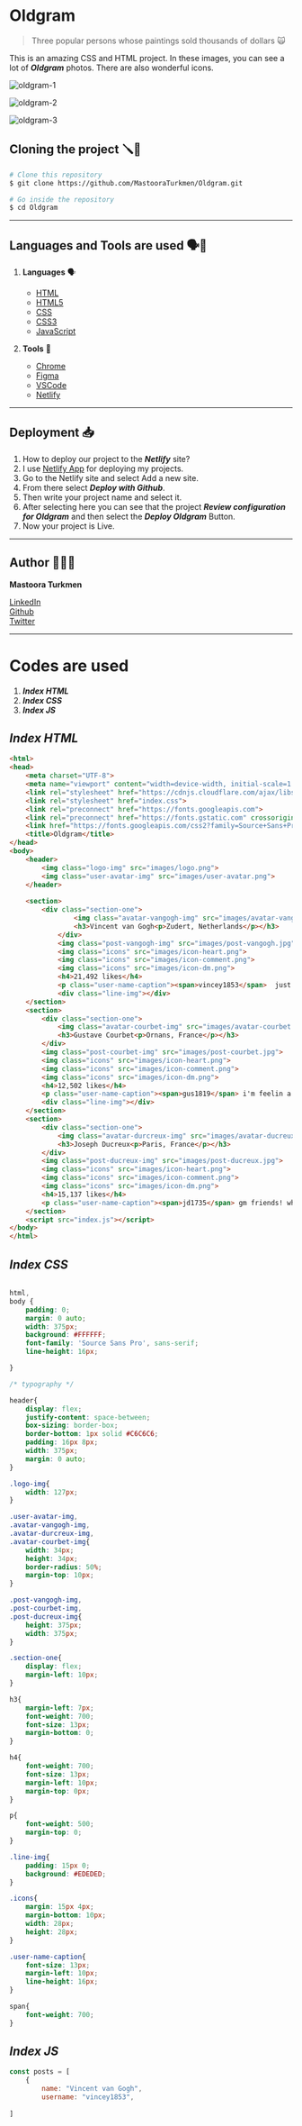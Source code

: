 # Oldgram

> Three popular persons whose paintings sold thousands of dollars 🙀


This is an amazing CSS and HTML project. In these images, you can see a lot of **_Oldgram_** photos.
There are also wonderful icons.

![oldgram-1](https://github.com/MastooraTurkmen/Oldgram/assets/132576850/e0b0f0a4-aed3-4137-b8d0-35a711b73a2d)

![oldgram-2](https://github.com/MastooraTurkmen/Oldgram/assets/132576850/8965c339-a6ec-444a-921e-f50f2c90cf6f)

![oldgram-3](https://github.com/MastooraTurkmen/Oldgram/assets/132576850/227c4a81-3bf0-4e12-852c-9cc33a253706)


## Cloning the project 🪛🔨

```bash
# Clone this repository
$ git clone https://github.com/MastooraTurkmen/Oldgram.git

# Go inside the repository 
$ cd Oldgram
```

-----

## Languages and Tools are used 🗣️🔧

1. **Languages** 🗣️

    + [HTML](https://github.com/topics/html)
    + [HTML5](https://github.com/topics/html5)
    + [CSS](https://github.com/topics/css)
    + [CSS3](https://github.com/topics/css3)
    + [JavaScript](https://github.com/topics/javascript)

2. **Tools** 🔧

    + [Chrome](https://github.com/topics/chrome)
    + [Figma](https://github.com/topics/figma)
    + [VSCode](https://github.com/topics/vscode)
    + [Netlify](https://github.com/topics/netlify)


------


## Deployment 📥

1. How to deploy our project to the ***Netlify*** site?
2. I use [Netlify App](https://app.netlify.com/) for deploying my projects.
3. Go to the Netlify site and select Add a new site.
4. From there select **_Deploy with Github_**.
5. Then write your project name and select it.
6. After selecting here you can see that the project **_Review configuration for Oldgram_** and then select the **_Deploy Oldgram_** Button.
7. Now your project is Live.



------


## Author 👩🏻‍💻

**Mastoora Turkmen**

[LinkedIn](https://www.linkedin.com/in/mastoora-turkmen/) 
<br>
[Github](https://github.com/MastooraTurkmen/) 
<br>
[Twitter](https://twitter.com/MastooraJ22)


------


# Codes are used 

1. ***Index HTML***
2. ***Index CSS***
3. ***Index JS***


## ***Index HTML***

```html
<html>
<head>
    <meta charset="UTF-8">
    <meta name="viewport" content="width=device-width, initial-scale=1.0">
    <link rel="stylesheet" href="https://cdnjs.cloudflare.com/ajax/libs/normalize/8.0.1/normalize.css">
    <link rel="stylesheet" href="index.css">
    <link rel="preconnect" href="https://fonts.googleapis.com">
    <link rel="preconnect" href="https://fonts.gstatic.com" crossorigin>
    <link href="https://fonts.googleapis.com/css2?family=Source+Sans+Pro:wght@300;900&display=swap" rel="stylesheet">
    <title>Oldgram</title>
</head>
<body>      
    <header>
        <img class="logo-img" src="images/logo.png">
        <img class="user-avatar-img" src="images/user-avatar.png">
    </header>
    
    <section>
        <div class="section-one">
                <img class="avatar-vangogh-img" src="images/avatar-vangogh.jpg">
                <h3>Vincent van Gogh<p>Zudert, Netherlands</p></h3>
            </div>
            <img class="post-vangogh-img" src="images/post-vangogh.jpg">
            <img class="icons" src="images/icon-heart.png">
            <img class="icons" src="images/icon-comment.png">
            <img class="icons" src="images/icon-dm.png">
            <h4>21,492 likes</h4>
            <p class="user-name-caption"><span>vincey1853</span>  just took a few mushrooms lol</p>
            <div class="line-img"></div>
    </section>
    <section>
        <div class="section-one">
            <img class="avatar-courbet-img" src="images/avatar-courbet.jpg">
            <h3>Gustave Courbet<p>Ornans, France</p></h3>
        </div>
        <img class="post-courbet-img" src="images/post-courbet.jpg">
        <img class="icons" src="images/icon-heart.png">
        <img class="icons" src="images/icon-comment.png">
        <img class="icons" src="images/icon-dm.png">
        <h4>12,502 likes</h4>
        <p class="user-name-caption"><span>gus1819</span> i'm feelin a bit stressed tbh</p>
        <div class="line-img"></div>
    </section>
    <section>
        <div class="section-one">
            <img class="avatar-durcreux-img" src="images/avatar-ducreux.jpg">
            <h3>Joseph Ducreux<p>Paris, France</p></h3>
        </div>
        <img class="post-ducreux-img" src="images/post-ducreux.jpg">
        <img class="icons" src="images/icon-heart.png">
        <img class="icons" src="images/icon-comment.png">
        <img class="icons" src="images/icon-dm.png">
        <h4>15,137 likes</h4>
        <p class="user-name-caption"><span>jd1735</span> gm friends! which coin are YOU stacking up today?? post below and WAGMI!</p>
    </section>  
    <script src="index.js"></script>
</body>
</html>

```

## ***Index CSS***


```css

html, 
body {
    padding: 0;
    margin: 0 auto;
    width: 375px;
    background: #FFFFFF;
    font-family: 'Source Sans Pro', sans-serif;
    line-height: 16px;

}

/* typography */

header{
    display: flex;
    justify-content: space-between;
    box-sizing: border-box;
    border-bottom: 1px solid #C6C6C6;
    padding: 16px 8px;
    width: 375px;
    margin: 0 auto;
}

.logo-img{
    width: 127px;
}

.user-avatar-img, 
.avatar-vangogh-img, 
.avatar-durcreux-img, 
.avatar-courbet-img{
    width: 34px;
    height: 34px;
    border-radius: 50%;
    margin-top: 10px;
}

.post-vangogh-img, 
.post-courbet-img, 
.post-ducreux-img{
    height: 375px;
    width: 375px;
}

.section-one{
    display: flex;
    margin-left: 10px;
}

h3{
    margin-left: 7px;
    font-weight: 700;
    font-size: 13px;
    margin-bottom: 0;
}

h4{
    font-weight: 700;
    font-size: 13px;
    margin-left: 10px;
    margin-top: 0px;
}

p{
    font-weight: 500;
    margin-top: 0;
}

.line-img{
    padding: 15px 0;
    background: #EDEDED;
}

.icons{
    margin: 15px 4px;
    margin-bottom: 10px;
    width: 28px;
    height: 28px;
}

.user-name-caption{
    font-size: 13px;
    margin-left: 10px;
    line-height: 16px;
}

span{
    font-weight: 700;
}
```


## ***Index JS***   

```js
const posts = [
    {
        name: "Vincent van Gogh",
        username: "vincey1853",
        
]


```